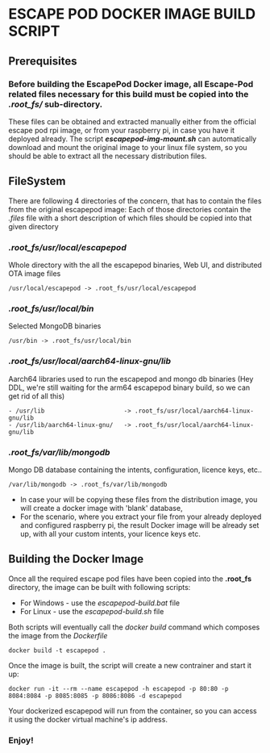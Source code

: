 # ESCAPE POD DOCKER IMAGE BUILD SCRIPT

## Prerequisites

### **Before building the EscapePod Docker image, all Escape-Pod related files necessary for this build must be copied into the *.root_fs/* sub-directory.**

These files can be obtained and extracted manually either from the official escape pod rpi image, or from your raspberry pi, in case you have it deployed already.
The script ***escapepod-img-mount.sh*** can automatically download and mount the original image to your linux file system, so you should be able to extract all the necessary distribution files.

## FileSystem

There are following 4 directories of the concern, that has to contain the files from the original escapepod image:
Each of those directories contain the *.files* file with a short description of which files should be copied into that given directory

### *.root_fs/usr/local/escapepod*

Whole directory with the all the escapepod binaries, Web UI, and distributed OTA image files
```
/usr/local/escapepod -> .root_fs/usr/local/escapepod
```

### *.root_fs/usr/local/bin*

Selected MongoDB binaries 
```
/usr/bin -> .root_fs/usr/local/bin
```

### *.root_fs/usr/local/aarch64-linux-gnu/lib*

Aarch64 libraries used to run the escapepod and mongo db binaries
(Hey DDL, we're still waiting for the arm64 escapepod binary build, so we can get rid of all this)
```
- /usr/lib                      -> .root_fs/usr/local/aarch64-linux-gnu/lib
- /usr/lib/aarch64-linux-gnu/   -> .root_fs/usr/local/aarch64-linux-gnu/lib
```

### *.root_fs/var/lib/mongodb*

Mongo DB database containing the intents, configuration, licence keys, etc..
```
/var/lib/mongodb -> .root_fs/var/lib/mongodb
```

- In case your will be copying these files from the distribution image, you will create a docker image with 'blank' database, 
- For the scenario, where you extract your file from your already deployed and configured raspberry pi, the result Docker image will be already set up, with all your custom intents, your licence keys etc.

## Building the Docker Image

Once all the required escape pod files have been copied into the **.root_fs** directory, the image can be built with following scripts:

- For Windows - use the *escapepod-build.bat* file
- For Linux - use the *escapepod-build.sh* file

Both scripts will eventually call the *docker build* command which composes the image from the *Dockerfile*
```
docker build -t escapepod .
```

Once the image is built, the script will create a new contrainer and start it up:
```
docker run -it --rm --name escapepod -h escapepod -p 80:80 -p 8084:8084 -p 8085:8085 -p 8086:8086 -d escapepod
```

Your dockerized escapepod will run from the container, so you can access it using the docker virtual machine's ip address.


### Enjoy!
